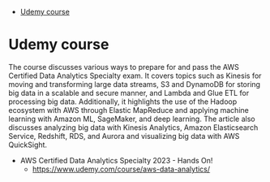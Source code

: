 <!-- TOC -->

- [Udemy course](#udemy-course)

<!-- /TOC -->

# Udemy course

The course discusses various ways to prepare for and pass the AWS Certified Data Analytics Specialty exam. It covers topics such as Kinesis for moving and transforming large data streams, S3 and DynamoDB for storing big data in a scalable and secure manner, and Lambda and Glue ETL for processing big data. Additionally, it highlights the use of the Hadoop ecosystem with AWS through Elastic MapReduce and applying machine learning with Amazon ML, SageMaker, and deep learning. The article also discusses analyzing big data with Kinesis Analytics, Amazon Elasticsearch Service, Redshift, RDS, and Aurora and visualizing big data with AWS QuickSight.

- AWS Certified Data Analytics Specialty 2023 - Hands On!
  - https://www.udemy.com/course/aws-data-analytics/
